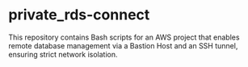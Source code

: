 # private_rds-connect
This repository contains Bash scripts for an AWS project that enables remote database management via a Bastion Host and an SSH tunnel, ensuring strict network isolation.

